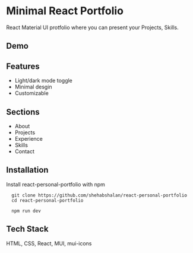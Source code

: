 
# Minimal React Portfolio

React Material UI protfolio where you can present your Projects, Skills.

## Demo


<!-- ![Animation](https://user-images.githubusercontent.com/30008865/178179020-20ec6512-415f-4f44-8982-84d85c7c46a3.gif) -->


## Features

- Light/dark mode toggle
- Minimal desgin
- Customizable


## Sections
- About
- Projects
- Experience
- Skills
- Contact

## Installation

Install react-personal-portfolio with npm


```
  git clone https://github.com/shehabshalan/react-personal-portfolio
  cd react-personal-portfolio
```
```
  npm run dev
```

## Tech Stack
HTML, CSS, React, MUI, mui-icons